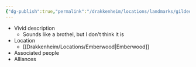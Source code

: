 ```yaml
---
{"dg-publish":true,"permalink":"/drakkenheim/locations/landmarks/gilded-lily/","tags":["Landmark"],"noteIcon":""}
---
```


- Vivid description
	- Sounds like a brothel, but I don't think it is
- Location
	- [[Drakkenheim/Locations/Emberwood\|Emberwood]]
- Associated people
- Alliances